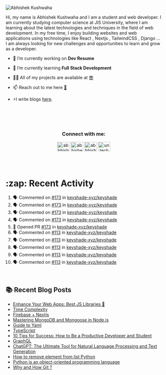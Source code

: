 <!-- <img src="./profileheader.png"> -->

![Abhishek Kushwaha](https://wiidgets.vercel.app/api/banner?title=Abhishek%20Kushwaha&bio=Code%20|%20Community%20|%20Music&twitter=abbhishekstwt)

<!-- <h1 align="center"> <img src="https://c.tenor.com/HO7EBVsu04oAAAAi/pikachu-pokemon.gif" width="50"> I'm Abhishek Kushwaha <img src="https://cdn.discordapp.com/emojis/852778687958482944.gif?v=1" width="50"></h1>
<p align="center">
  <img src="https://readme-typing-svg.herokuapp.com?color=00FFFF&width=380&height=45&lines=UG+at+JIS+UNIVERSITY;GDSC+Lead+22;Discord+Bot+Developer;Full+Stack+Developer;Open-Source+Enthusiast;Nice+To+Meet+You+...;&center=true">
  </p>




 -->
Hi, my name is Abhishek Kushwaha and I am a student and web developer.
I am currently studying computer science at JIS University, where I am learning about the latest technologies and techniques in the field of web development.
In my free time, I enjoy building websites and web applications using technologies like React , Nextjs , TailwindCSS , Django ... I am always looking for new challenges and opportunities to learn and grow as a developer.


- 🔭 I’m currently working on **Dev Resume**

- 🌱 I’m currently learning **Full Stack Development**

- 👨‍💻 All of my projects are available at [😎](https://github.com/Abbhiishek)

- 📫 Reach out to me here **[📧](abhishekkushwaha1479@gmail.com)**

- ⚡I write blogs [here](https://dev.to/abbhiishek).

<br>
<br>
<br>

<h3  align="center">Connect with me:</h3>
<p  align="center">
<a href="https://twitter.com/abbhishek_k" target="blank"><img align="center" src="https://raw.githubusercontent.com/rahuldkjain/github-profile-readme-generator/master/src/images/icons/Social/twitter.svg" alt="abbhishek_k" height="30" width="40" /></a>
<a href="https://linkedin.com/in/abhishek-kushwaha-653a74213/" target="blank"><img align="center" src="https://raw.githubusercontent.com/rahuldkjain/github-profile-readme-generator/master/src/images/icons/Social/linked-in-alt.svg" alt="abhishek-kushwaha-653a74213/" height="30" width="40" /></a>
<a href="https://instagram.com/abbhishek_k" target="blank"><img align="center" src="https://raw.githubusercontent.com/rahuldkjain/github-profile-readme-generator/master/src/images/icons/Social/instagram.svg" alt="abbhishek_k" height="30" width="40" /></a>
<a href="https://www.youtube.com/c/UCDV_cwac9byivL5hvpU9mHQ" target="blank"><img align="center" src="https://raw.githubusercontent.com/rahuldkjain/github-profile-readme-generator/master/src/images/icons/Social/youtube.svg" alt="untechnicaltech" height="30" width="40" /></a>

</p>
<br>
<br>
<h1>:zap: Recent Activity</h1>

<!--START_SECTION:activity-->
1. 🗣 Commented on [#173](https://github.com/keyshade-xyz/keyshade/pull/173#issuecomment-2039541502) in [keyshade-xyz/keyshade](https://github.com/keyshade-xyz/keyshade)
2. 🗣 Commented on [#173](https://github.com/keyshade-xyz/keyshade/pull/173#issuecomment-2039519092) in [keyshade-xyz/keyshade](https://github.com/keyshade-xyz/keyshade)
3. 🗣 Commented on [#173](https://github.com/keyshade-xyz/keyshade/pull/173#issuecomment-2039478783) in [keyshade-xyz/keyshade](https://github.com/keyshade-xyz/keyshade)
4. 🗣 Commented on [#173](https://github.com/keyshade-xyz/keyshade/pull/173#issuecomment-2039210491) in [keyshade-xyz/keyshade](https://github.com/keyshade-xyz/keyshade)
5. 💪 Opened PR [#173](https://github.com/keyshade-xyz/keyshade/pull/173) in [keyshade-xyz/keyshade](https://github.com/keyshade-xyz/keyshade)
6. 🗣 Commented on [#113](https://github.com/keyshade-xyz/keyshade/issues/113#issuecomment-2038936090) in [keyshade-xyz/keyshade](https://github.com/keyshade-xyz/keyshade)
7. 🗣 Commented on [#113](https://github.com/keyshade-xyz/keyshade/issues/113#issuecomment-1963270898) in [keyshade-xyz/keyshade](https://github.com/keyshade-xyz/keyshade)
8. 🗣 Commented on [#113](https://github.com/keyshade-xyz/keyshade/issues/113#issuecomment-1956002414) in [keyshade-xyz/keyshade](https://github.com/keyshade-xyz/keyshade)
9. 🗣 Commented on [#113](https://github.com/keyshade-xyz/keyshade/issues/113#issuecomment-1956002126) in [keyshade-xyz/keyshade](https://github.com/keyshade-xyz/keyshade)
10. 🗣 Commented on [#113](https://github.com/keyshade-xyz/keyshade/issues/113#issuecomment-1955994389) in [keyshade-xyz/keyshade](https://github.com/keyshade-xyz/keyshade)
<!--END_SECTION:activity-->

<br>

  
## :books: Recent Blog Posts

<!-- BLOG-POST-LIST:START -->
- [Enhance Your Web Apps: Best JS Libraries 🔧](https://dev.to/abbhiishek/enhance-your-web-apps-best-js-libraries-1a3f)
- [Time Complexity](https://dev.to/abbhiishek/time-complexity-41a1)
- [Firebase + Nextjs](https://dev.to/abbhiishek/firebase-nextjs-511a)
- [Mastering MongoDB and Mongoose in Node.js](https://dev.to/abbhiishek/mastering-mongodb-and-mongoose-in-nodejs-1be5)
- [Guide to Yaml](https://dev.to/abbhiishek/guide-to-yaml-339b)
- [TypeScript](https://dev.to/abbhiishek/typescript-3abm)
- [10 Tips for Success: How to Be a Productive Developer and Student](https://dev.to/abbhiishek/10-tips-for-success-how-to-be-a-productive-developer-and-student-440f)
- [GraphQL](https://dev.to/abbhiishek/graphql-2hc2)
- [ChatGPT: The Ultimate Tool for Natural Language Processing and Text Generation](https://dev.to/abbhiishek/chatgpt-the-ultimate-tool-for-natural-language-processing-and-text-generation-40ag)
- [How to remove element from list Python](https://dev.to/abbhiishek/how-to-remove-element-from-list-python-22d6)
- [Python is an object-oriented programming language](https://dev.to/abbhiishek/python-an-object-oriented-programming-language-2ob8)
- [Why and How Git ?](https://dev.to/abbhiishek/why-and-how-git--25cl)
<!-- BLOG-POST-LIST:END -->
